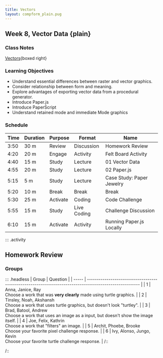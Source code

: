 ```yaml
---
title: Vectors
layout: compform_plain.pug
---
```


## Week 8, Vector Data {plain}

### Class Notes

[Vectors](./index.html){boxed right}

### Learning Objectives

- Understand essential differences between raster and vector graphics.
- Consider relationship between form and meaning.
- Explore advantages of exporting vector data from a procedural generator.
- Introduce Paper.js
- Introduce PaperScript
- Understand retained mode and immediate Mode graphics

### Schedule

| Time | Duration | Purpose  | Format      | Name                      |
| ---- | -------- | -------- | ----------- | ------------------------- |
| 3:50 | 30 m     | Review   | Discussion  | Homework Review           |
| 4:20 | 20 m     | Engage   | Activity    | Felt Board Activity       |
| 4:40 | 15 m     | Study    | Lecture     | 01 Vector Data            |
| 4:55 | 20 m     | Study    | Lecture     | 02 Paper.js               |
| 5:15 | 5 m      | Study    | Lecture     | Case Study: Paper Jewelry |
| 5:20 | 10 m     | Break    | Break       | Break                     |
| 5:30 | 25 m     | Activate | Coding      | Code Challenge            |
| 5:55 | 15 m     | Study    | Live Coding | Challenge Discussion      |
| 6:10 | 15 m     | Activate | Activity    | Running Paper.js Locally  |

::: .activity

## Homework Review

### Groups

::: .headless
| Group | Question |
| ----- | --------------------------------------------------------------------------------------------------------- |
| 1 | Anna, Janice, Ray<br/> Choose a work that was **very clearly** made using turtle graphics. |
| 2 | Tinsley, Noah, Akshansh <br/> Choose a work that uses turtle graphics, but doesn't look "turtley". |
| 3 | Brad, Batool, Andrew<br/> Choose a work that uses an image as a input, but doesn't show the image itself. |
| 4 | Joe, Felix, Kathrin<br/> Choose a work that "filters" an image. |
| 5 | Archit, Phoebe, Brooke<br/> Choose your favorite pixel challenge response. |
| 6 | Ivy, Alonso, Jungo, Kevin<br/> Choose your favorite turtle challenge response. |
/::

/::

<style> 
    .headless thead {
        display: none;
    }
</style>
